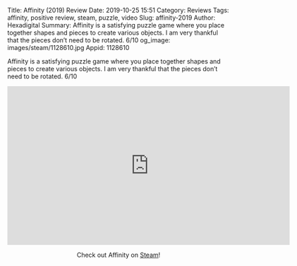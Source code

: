 Title: Affinity (2019) Review
Date: 2019-10-25 15:51
Category: Reviews
Tags: affinity, positive review, steam, puzzle, video
Slug: affinity-2019
Author: Hexadigital
Summary: Affinity is a satisfying puzzle game where you place together shapes and pieces to create various objects. I am very thankful that the pieces don’t need to be rotated. 6/10
og_image: images/steam/1128610.jpg
Appid: 1128610

Affinity is a satisfying puzzle game where you place together shapes and pieces to create various objects. I am very thankful that the pieces don’t need to be rotated. 6/10

<center><iframe src="https://www.youtube.com/embed/bhAioi9RqXQ?feature=oembed" allow="accelerometer; autoplay; encrypted-media; gyroscope; picture-in-picture" width="640" height="360" frameborder="0"></iframe>

Check out Affinity on [Steam](https://store.steampowered.com/app/1128610/?curator_clanid=34633900)!</center>